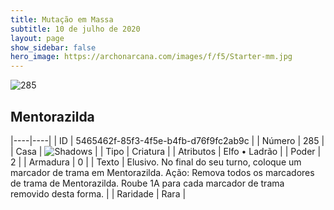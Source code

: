 ```yaml
---
title: Mutação em Massa
subtitle: 10 de julho de 2020
layout: page
show_sidebar: false
hero_image: https://archonarcana.com/images/f/f5/Starter-mm.jpg
---
```


![285](https://cdn.keyforgegame.com/media/card_front/pt/479_285_W8XG76QHF56M_pt.png)

## Mentorazilda

|----|----|
| ID | 5465462f-85f3-4f5e-b4fb-d76f9fc2ab9c |
| Número | 285 |
| Casa | ![Shadows](https://archonarcana.com/images/thumb/e/ee/Shadows.png/22px-Shadows.png "Sombras") |
| Tipo | Criatura |
| Atributos | Elfo • Ladrão |
| Poder | 2 |
| Armadura | 0 |
| Texto | Elusivo.  No final do seu turno, coloque um marcador de trama em Mentorazilda.  Ação: Remova todos os marcadores de trama de Mentorazilda. Roube 1A para cada marcador de trama removido desta forma. |
| Raridade | Rara |
